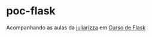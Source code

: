 # poc-flask

Acompanhando as aulas da [juliarizza](https://github.com/juliarizza) em [Curso de Flask](https://www.youtube.com/playlist?list=PL3BqW_m3m6a05ALSBW02qDXmfDKIip2KX)
